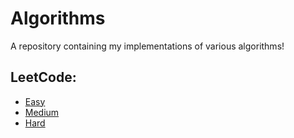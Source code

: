 # Algorithms
A repository containing my implementations of various algorithms!

## LeetCode:
- [Easy]()
- [Medium]()
- [Hard]()
